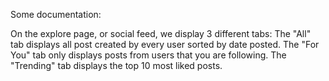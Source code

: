 Some documentation:

On the explore page, or social feed, we display 3 different tabs:
The "All" tab displays all post created by every user sorted by date posted.
The "For You" tab only displays posts from users that you are following.
The "Trending" tab displays the top 10 most liked posts.
